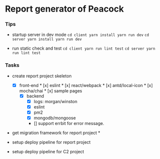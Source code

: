 # Report generator of Peacock

### Tips
* startup server in dev mode
`
	cd client
	yarn install
	yarn run dev
`
`
	cd server
	yarn install
	yarn run dev
`

* run static check and test
`
	cd client
	yarn run lint test
`
`
	cd server
	yarn run lint test
`


### Tasks
* create report project skeleton
  * [x] front-end
		* [x] eslint
		* [x] react/webpack
		* [x] antd/local-icon
		* [x] mocha/chai
		* [x] sample pages
	* [x] backend
		* [x] logs: morgan/winston
		* [x] eslint
		* [x] pm2
		* [x] mongodb/mongoose
		* [] support errbit for error message.
		
* get migration framework for report project
	* 

* setup deploy pipeline for report project

* setup deploy pipeline for C2 project

